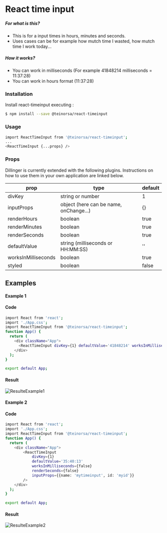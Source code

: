 # React time input

##### For what is this?

  - This is for a input times in hours, minutes and seconds.
  - Uses cases can be for example how mutch time I wasted, how mutch time I work today...

##### How it works?
  - You can work in milliseconds (For example 41848214 milliseconds = 11:37:28)
  - You can work in hours format (11:37:28) 

### Installation

Install react-timeinput executing :

```sh
$ npm install --save @teinorsa/react-timeinput
```
### Usage
```sh
import ReactTimeInput from '@teinorsa/react-timeinput';
...
<ReactTimeInput {...props} />
```

### Props

Dillinger is currently extended with the following plugins. Instructions on how to use them in your own application are linked below.

| prop | type | default
| ------ | ------ | ------ |
| divKey | string or number | 1
| inputProps | object (here can be name, onChange...) | {}
| renderHours | boolean | true
| renderMinutes | boolean | true
| renderSeconds | boolean | true
| defaultValue | string (milliseconds or HH:MM:SS) | ''
| worksInMilliseconds | boolean | true
| styled | boolean | false

## Examples
#### Example 1

#### Code

```sh
import React from 'react';
import './App.css';
import ReactTimeInput from '@teinorsa/react-timeinput';
function App() {
  return (
    <div className="App">
      <ReactTimeInput divKey={1} defaultValue='41848214' worksInMilliseconds={true} styled={true}  />
    </div>
  );
}

export default App;
```
#### Result
![ResulteExample1](https://i.gyazo.com/2065d90b249e0032c158d4cd72d6c17a.png)

#### Example 2

#### Code

```sh
import React from 'react';
import './App.css';
import ReactTimeInput from '@teinorsa/react-timeinput';
function App() {
  return (
    <div className="App">
        <ReactTimeInput 
            divKey={1} 
            defaultValue='35:40:13' 
            worksInMilliseconds={false}  
            renderSeconds={false} 
            inputProps={{name: 'mytimeinput', id: 'myid'}} 
        />
    </div>
  );
}

export default App;
```
#### Result
![ResulteExample2](https://i.gyazo.com/2bbb6c316af8ef1b0764e0c2328e43b2.png)